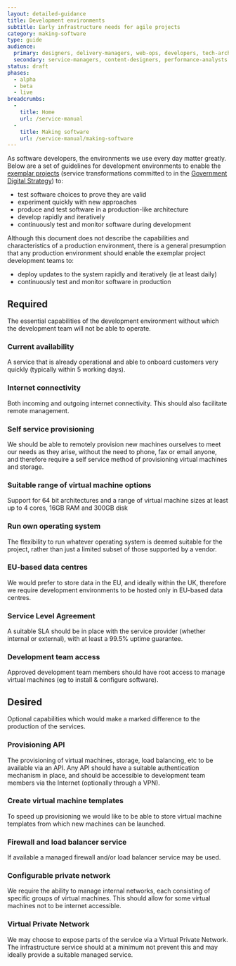 ```yaml
---
layout: detailed-guidance
title: Development environments
subtitle: Early infrastructure needs for agile projects
category: making-software
type: guide
audience:
  primary: designers, delivery-managers, web-ops, developers, tech-archs
  secondary: service-managers, content-designers, performance-analysts
status: draft
phases:
  - alpha
  - beta
  - live
breadcrumbs:
  -
    title: Home
    url: /service-manual
  -
    title: Making software
    url: /service-manual/making-software
---
```


As software developers, the environments we use every day matter greatly. Below are a set of guidelines for development environments to enable the [exemplar projects][] (service transformations committed to in the [Government Digital Strategy](http://publications.cabinetoffice.gov.uk/digital/strategy)) to:

* test software choices to prove they are valid
* experiment quickly with new approaches
* produce and test software in a production-like architecture
* develop rapidly and iteratively
* continuously test and monitor software during development

Although this document does not describe the capabilities and characteristics of a production environment, there is a general presumption that any production environment should enable the exemplar project development teams to:

* deploy updates to the system rapidly and iteratively (ie at least daily)
* continuously test and monitor software in production

[exemplar projects]: http://publications.cabinetoffice.gov.uk/digital/strategy/actions/05/

## Required

The essential capabilities of the development environment without which the development team will not be able to operate.

### Current availability

A service that is already operational and able to onboard customers very quickly (typically within 5 working days).

### Internet connectivity

Both incoming and outgoing internet connectivity. This should also facilitate remote management.

### Self service provisioning

We should be able to remotely provision new machines ourselves to meet our needs as they arise, without the need to phone, fax or email anyone, and therefore require a self service method of provisioning virtual machines and storage.

### Suitable range of virtual machine options

Support for 64 bit architectures and a range of virtual machine sizes at least up to 4 cores, 16GB RAM and 300GB disk

### Run own operating system

The flexibility to run whatever operating system is deemed suitable for the project, rather than just a limited subset of those supported by a vendor.

### EU-based data centres

We would prefer to store data in the EU, and ideally within the UK, therefore we require development environments to be hosted only in EU-based data centres.

### Service Level Agreement

A suitable SLA should be in place with the service provider (whether internal or external), with at least a 99.5% uptime guarantee.

### Development team access

Approved development team members should have root access to manage virtual machines (eg to install & configure software).

## Desired

Optional capabilities which would make a marked difference to the production of the services.

### Provisioning API

The provisioning of virtual machines, storage, load balancing, etc to be available via an API. Any API should have a suitable authentication mechanism in place, and should be accessible to development team members via the Internet (optionally through a VPN).

### Create virtual machine templates

To speed up provisioning we would like to be able to store virtual machine templates from which new machines can be launched.

### Firewall and load balancer service

If available a managed firewall and/or load balancer service may be used.

### Configurable private network

We require the ability to manage internal networks, each consisting of specific groups of virtual machines. This should allow for some virtual machines not to be internet accessible.

### Virtual Private Network

We may choose to expose parts of the service via a Virtual Private Network. The infrastructure service should at a minimum not prevent this and may ideally provide a suitable managed service.

